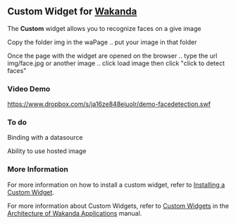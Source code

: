 ## Custom Widget for [Wakanda](http://wakanda.org)
The __Custom__ widget allows you to recognize faces on a give image

Copy the folder img in the waPage .. put your image in that folder

Once the page with the widget are opened on the browser .. type the url img/face.jpg or another image .. click load image then click "click to detect faces"

### Video Demo

https://www.dropbox.com/s/ja16ze848eiuolr/demo-facedetection.swf

### To do
Binding with a datasource

Ability to use hosted image


### More Information
For more information on how to install a custom widget, refer to [Installing a Custom Widget](http://doc.wakanda.org/WakandaStudio0/help/Title/en/page3869.html#1027761).

For more information about Custom Widgets, refer to [Custom Widgets](http://doc.wakanda.org/Wakanda0.v5/help/Title/en/page3863.html "Custom Widgets") in the [Architecture of Wakanda Applications](http://doc.wakanda.org/Wakanda0.v5/help/Title/en/page3844.html "Architecture of Wakanda Applications") manual.

